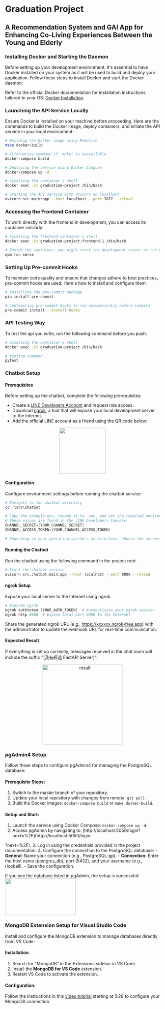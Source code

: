 # Graduation Project
## A Recommendation System and GAI App for Enhancing Co-Living Experiences Between the Young and Elderly

### Installing Docker and Starting the Daemon
Before setting up your development environment, it's essential to have Docker installed on your system as it will be used to build and deploy your application. Follow these steps to install Docker and start the Docker daemon:

Refer to the official Docker documentation for installation instructions tailored to your OS: [Docker Installation](https://www.docker.com/products/docker-desktop/).

### Launching the API Service Locally
Ensure Docker is installed on your machine before proceeding. Here are the commands to build the Docker image, deploy containers, and initiate the API service in your local environment:

```bash
# Building the Docker image using Makefile
make docker-build

# Alternative command if 'make' is unavailable
docker-compose build

# Deploying the service using Docker Compose
docker-compose up -d

# Accessing the container's shell
docker exec -it graduation-project /bin/bash

# Starting the API service with Uvicorn on localhost
uvicorn src.main:app --host localhost --port 7877 --reload
```

### Accessing the Frontend Container
To work directly with the frontend in development, you can access its container similarly:

```bash
# Accessing the frontend container's shell
docker exec -it graduation-project-frontend-1 /bin/bash

# Inside the container, you might start the development server or run other npm scripts:
npm run serve
```

### Setting Up Pre-commit Hooks
To maintain code quality and ensure that changes adhere to best practices, pre-commit hooks are used. Here's how to install and configure them:

```bash
# Installing the pre-commit package
pip install pre-commit

# Configuring pre-commit hooks to run automatically before commits
pre-commit install --install-hooks
```

### API Testing Way

To test the api you write, run the following command before you push.

```bash
# Accessing the container's shell
docker exec -it graduation-project /bin/bash

# testing command
pytest
```

### Chatbot Setup
#### Prerequisites
Before setting up the chatbot, complete the following prerequisites:
- Create a [LINE Developers Account](https://account.line.biz/login?redirectUri=https%3A%2F%2Fdevelopers.line.biz%2Fconsole%2Fchannel%2Fnew%3Ftype%3Dline-login) and request role access.
- Download [ngrok](https://ngrok.com/download), a tool that will expose your local development server to the Internet.
- Add the official LINE account as a friend using the QR code below:
<div align="center">
  <img src="https://github.com/Fang-4-Group/Graduation-Project/assets/82760846/c369e78a-5553-424e-8ac5-8b0042772d66" width="150" height="150">
</div>

#### Configuration
Configure environment settings before running the chatbot service:
```powershell
# Navigate to the chatbot directory
cd .\src\chatbot

# Copy the example.env, rename it to .env, and set the required environment variables:
# These values are found in the LINE Developers Console.
CHANNEL_SECRET=[YOUR_CHANNEL_SECRET]
CHANNEL_ACCESS_TOKEN=[YOUR_CHANNEL_ACCESS_TOKEN]

# Depending on your operating system's architecture, choose the correct build (amd/arm).
```

#### Running the Chatbot
Run the chatbot using the following command in the project root:

```bash
# Start the chatbot service
uvicorn src.chatbot.main:app --host localhost --port 8080 --reload
```

#### ngrok Setup
Expose your local server to the Internet using ngrok:

```powershell
# Execute ngrok
ngrok authtoken [YOUR_AUTH_TOKEN]  # Authenticate your ngrok session
ngrok http 8080  # Expose local port 8080 to the Internet
```

Share the generated ngrok URL (e.g., https://xxxxxx.ngrok-free.app) with the administrator to update the webhook URL for real-time communication.

#### Expected Result
If everything is set up correctly, messages received in the chat room will include the suffix "(我有經過 FastAPI Server)".
<div align="center">
  <img width="260" alt="result" src="https://github.com/Fang-4-Group/Graduation-Project/assets/82760846/80f5899b-8e3b-492e-a6e2-588adff271ee">
</div>

### pgAdmin4 Setup
Follow these steps to configure pgAdmin4 for managing the PostgreSQL database:

#### Prerequisite Steps:
1. Switch to the master branch of your repository.
2. Update your local repository with changes from remote: `git pull`.
3. Build the Docker images: `docker-compose build` or `make docker-build`.

#### Setup and Start:
1. Launch the service using Docker Compose: `docker-compose up -d`.
2. Access pgAdmin by navigating to: [http://localhost:5050/login?next=%2F](http://localhost:5050/login

?next=%2F).
3. Log in using the credentials provided in the project documentation.
4. Configure the connection to the PostgreSQL database:
    - **General**: Name your connection (e.g., PostgreSQL-gp).
    - **Connection**: Enter the host name (postgres_db), port (5432), and your username (e.g., riceball).
    - Save the configuration.

If you see the database listed in pgAdmin, the setup is successful:
   <img src="https://github.com/Fang-4-Group/Graduation-Project/assets/93365070/da9f4beb-60e0-4e8f-9f6f-9dfc6fb5a31a" width="230" height="120">

### MongoDB Extension Setup for Visual Studio Code
Install and configure the MongoDB extension to manage databases directly from VS Code:

#### Installation:
1. Search for "MongoDB" in the Extensions sidebar in VS Code.
2. Install the **MongoDB for VS Code** extension.
3. Restart VS Code to activate the extension.

#### Configuration:
Follow the instructions in this [video tutorial](https://youtu.be/3XkHMh91dtQ?si=CSQwmWVK4FGo0hVJ&t=328) starting at 5:28 to configure your MongoDB connection.
